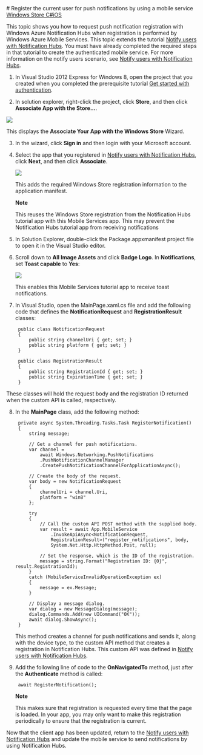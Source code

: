 <properties linkid="notification-hubs-how-to-guides-howto-register-user-with-mobile-service-windowsphonedotnet" urlDisplayName="Notify Windows Store app users by using Mobile Services" pageTitle="Register the current user for push notifications by using a mobile service - Notification Hubs" metaKeywords="Windows Azure registering application, Notification Hubs, Azure push notifications, push notification Windows Store app" description="Learn how to request push notification registration in a Windows Store app with Windows Azure Notification Hubs when registeration is performed by Windows Azure Mobile Services." metaCanonical="" services="mobile-services,notification-hubs" documentationCenter="" title="Register the current user for push notifications by using a mobile service" authors=""  solutions="" writer="" manager="" editor=""  />
# Register the current user for push notifications by using a mobile service

<div class="dev-center-tutorial-selector sublanding">
    <a href="/en-us/manage/services/notification-hubs/register-users-mobile-services-dotnet/" title="Windows Store C#" class="current">Windows Store C#</a><a href="/en-us/manage/services/notification-hubs/howto-register-user-with-aspnet-ios/" title="iOS">iOS</a>
</div>

This topic shows you how to request push notification registration with Windows Azure Notification Hubs when registration is performed by Windows Azure Mobile Services. This topic extends the tutorial [Notify users with Notification Hubs]. You must have already completed the required steps in that tutorial to create the authenticated mobile service. For more information on the notify users scenario, see [Notify users with Notification Hubs].  

1. In Visual Studio 2012 Express for Windows 8, open the project that you created when you completed the prerequisite tutorial [Get started with authentication].

2. In solution explorer, right-click the project, click **Store**, and then click **Associate App with the Store...**. 

  ![][1]

   This displays the **Associate Your App with the Windows Store** Wizard.

3. In the wizard, click **Sign in** and then login with your Microsoft account.

4. Select the app that you registered in [Notify users with Notification Hubs], click **Next**, and then click **Associate**.

   ![][2]

   This adds the required Windows Store registration information to the application manifest.  

  	<div class="dev-callout"><b>Note</b>
	<p>This reuses the Windows Store registration from the Notification Hubs tutorial app with this Mobile Services app. This may prevent the Notification Hubs tutorial app from receiving notifications</p>
	</div>

5. In Solution Explorer, double-click the Package.appxmanifest project file to open it in the Visual Studio editor.

6. Scroll down to **All Image Assets** and click **Badge Logo**. In **Notifications**, set **Toast capable** to **Yes**:

   ![][3]

	This enables this Mobile Services tutorial app to receive toast notifications.

7. In Visual Studio, open the MainPage.xaml.cs file and add the following code that defines the **NotificationRequest** and **RegistrationResult** classes:

        public class NotificationRequest
        {
            public string channelUri { get; set; }
            public string platform { get; set; }
        }

        public class RegistrationResult
        {
            public string RegistrationId { get; set; }
            public string ExpirationTime { get; set; }
        }

  These classes will hold the request body and the registration ID returned when the custom API is called, respectively.

8. In the **MainPage** class, add the following method:

        private async System.Threading.Tasks.Task RegisterNotification()
        {
            string message;

            // Get a channel for push notifications.
            var channel =
                await Windows.Networking.PushNotifications
                .PushNotificationChannelManager
                .CreatePushNotificationChannelForApplicationAsync();

            // Create the body of the request.
            var body = new NotificationRequest 
            {
                channelUri = channel.Uri, 
                platform = "win8" 
            }; 

            try
            {
                // Call the custom API POST method with the supplied body.
                var result = await App.MobileService
                    .InvokeApiAsync<NotificationRequest, 
                    RegistrationResult>("register_notifications", body,
                    System.Net.Http.HttpMethod.Post, null);

                // Set the response, which is the ID of the registration.
                message = string.Format("Registration ID: {0}", result.RegistrationId);
            }
            catch (MobileServiceInvalidOperationException ex)
            {
                message = ex.Message;
            }

            // Display a message dialog.
            var dialog = new MessageDialog(message);
            dialog.Commands.Add(new UICommand("OK"));
            await dialog.ShowAsync();
        }

	This method creates a channel for push notifications and sends it, along with the device type, to the custom API method that creates a registration in Notification Hubs. This custom API was defined in [Notify users with Notification Hubs].

9. Add the following line of code to the **OnNavigatedTo** method, just after the **Authenticate** method is called:

		await RegisterNotification();

	<div class="dev-callout"><b>Note</b>
	<p>This makes sure that registration is requested every time that the page is loaded. In your app, you may only want to make this registration periodically to ensure that the registration is current.</p>
	</div>

Now that the client app has been updated, return to the [Notify users with Notification Hubs] and update the mobile service to send notifications by using Notification Hubs.

<!-- Anchors. -->

<!-- Images. -->
[1]: ./media/notification-hubs-windows-store-mobile-services-register-user-push-notifications/mobile-services-select-app-name.png
[2]: ./media/notification-hubs-windows-store-mobile-services-register-user-push-notifications/notification-hub-associate-win8-app.png
[3]: ./media/notification-hubs-windows-store-mobile-services-register-user-push-notifications/notification-hub-win8-app-toast.png

<!-- URLs. -->
[Notify users with Notification Hubs]: /en-us/manage/services/notification-hubs/notify-users
[Get started with authentication]: /en-us/develop/mobile/tutorials/get-started-with-users-dotnet/

[Windows Azure Management Portal]: https://manage.windowsazure.com/
